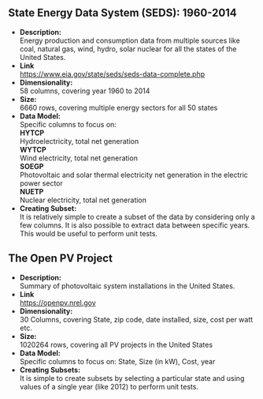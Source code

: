 ## State Energy Data System (SEDS): 1960-2014
* **Description:**  
Energy production and consumption data from multiple sources like coal, natural gas, wind, hydro, solar nuclear for all the states of the United States.
* **Link**  
https://www.eia.gov/state/seds/seds-data-complete.php
* **Dimensionality:**  
58 columns, covering year 1960 to 2014  
* **Size:**  
6660 rows, covering multiple energy sectors for all 50 states  
* **Data Model:**  
Specific columns to focus on:  
**HYTCP**  
Hydroelectricity, total net generation  
**WYTCP**  
Wind electricity, total net generation  
**SOEGP**  
Photovoltaic and solar thermal electricity net generation in the electric power sector  
**NUETP**  
Nuclear electricity, total net generation  
* **Creating Subset:**  
It is relatively simple to create a subset of the data by considering only a few columns. It is also possible to extract data between specific years. This would be useful to perform unit tests.

## The Open PV Project
* **Description:**  
Summary of photovoltaic system installations in the United States.
* **Link**  
https://openpv.nrel.gov
* **Dimensionality:**  
30 Columns, covering State, zip code, date installed, size, cost per watt etc.
* **Size:**  
1020264 rows, covering all PV projects in the United States
* **Data Model:**  
Specific columns to focus on:
State, Size (in kW), Cost, year
* **Creating Subsets:**  
It is simple to create subsets by selecting a particular state and using values of a single year (like 2012) to perform unit tests.

